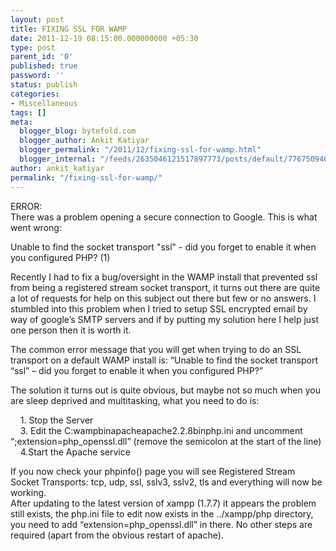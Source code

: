 ```yaml
---
layout: post
title: FIXING SSL FOR WAMP
date: 2011-12-19 08:15:00.000000000 +05:30
type: post
parent_id: '0'
published: true
password: ''
status: publish
categories:
- Miscellaneous
tags: []
meta:
  blogger_blog: bytefold.com
  blogger_author: Ankit Katiyar
  blogger_permalink: "/2011/12/fixing-ssl-for-wamp.html"
  blogger_internal: "/feeds/2635046121517897773/posts/default/776750940913000981"
author: ankit_katiyar
permalink: "/fixing-ssl-for-wamp/"
---
```

ERROR:  
There was a problem opening a secure connection to Google. This is what went wrong:  
  
  
Unable to find the socket transport "ssl" - did you forget to enable it when you configured PHP? (1)  
  
  
Recently I had to fix a bug/oversight in the WAMP install that prevented ssl from being a registered stream socket transport, it turns out there are quite a lot of requests for help on this subject out there but few or no answers. I stumbled into this problem when I tried to setup SSL encrypted email by way of google’s SMTP servers and if by putting my solution here I help just one person then it is worth it.  
  
  
The common error message that you will get when trying to do an SSL transport on a default WAMP install is: “Unable to find the socket transport “ssl” – did you forget to enable it when you configured PHP?”  
  
  
The solution it turns out is quite obvious, but maybe not so much when you are sleep deprived and multitasking, what you need to do is:  
  
  
&nbsp; &nbsp; 1. Stop the Server  
&nbsp; &nbsp; 3. Edit the&nbsp;C:wampbinapacheapache2.2.8binphp.ini and uncomment “;extension=php\_openssl.dll” (remove the semicolon at the start of the line)  
&nbsp; &nbsp; 4.Start the Apache service  
  
  
If you now check your phpinfo() page you will see Registered Stream Socket Transports: tcp, udp, ssl, sslv3, sslv2, tls and everything will now be working.  
After updating to the latest version of xampp (1.7.7) it appears the problem still exists, the php.ini file to edit now exists in the ../xampp/php directory, you need to add “extension=php\_openssl.dll” in there. No other steps are required (apart from the obvious restart of apache).
